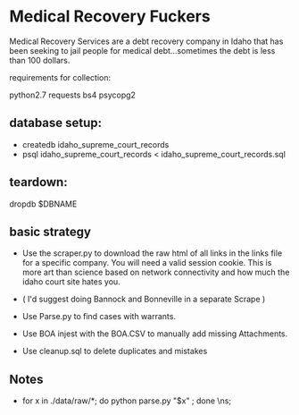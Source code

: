 Medical Recovery Fuckers
=========

Medical Recovery Services are a debt recovery company in Idaho that has been seeking to jail people for medical debt...sometimes the debt is less than 100 dollars. 

requirements for collection:

 python2.7
 requests
 bs4
 psycopg2


database setup:
---------------

* createdb idaho_supreme_court_records
* psql idaho_supreme_court_records < idaho_supreme_court_records.sql

teardown:
---------

dropdb $DBNAME



basic strategy
--------------

 * Use the scraper.py to download the raw html of all links in the links file for a specific company.  You will need a valid session cookie.  This is more art than science based on network connectivity and how much the idaho court site hates you. 

 * ( I'd suggest doing Bannock and Bonneville in a separate Scrape )
 
 * Use Parse.py to find cases with warrants. 

 * Use BOA injest with the BOA.CSV to manually add missing Attachments.

 * Use cleanup.sql to delete duplicates and mistakes

Notes
-----

* for x in ./data/raw/*; do python parse.py "$x" ; done \ns;




